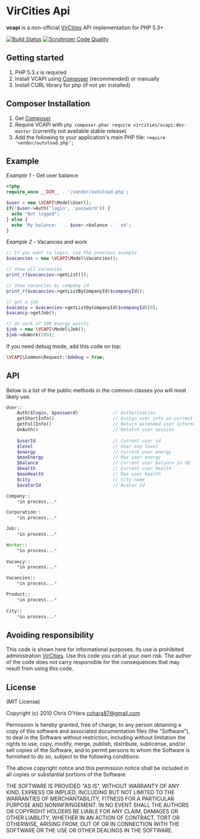 # VirCities Api

**vcapi** is a non-official [VirCities](http://vircities.com) API implementation for PHP 5.3+

[![Build Status](https://scrutinizer-ci.com/g/pshon/vc_api/badges/build.png?b=master)](https://scrutinizer-ci.com/g/pshon/vc_api/build-status/master) [![Scrutinizer Code Quality](https://scrutinizer-ci.com/g/pshon/vc_api/badges/quality-score.png?b=master)](https://scrutinizer-ci.com/g/pshon/vc_api/?branch=master)

## Getting started

1. PHP 5.3.x is required
2. Install VCAPI using [Composer](#composer-installation) (recommended) or manually
3. Install CURL library for php (if not yer installed)

## Composer Installation

1. Get [Composer](http://getcomposer.org/)
2. Require VCAPI with `php composer.phar require vircities/vcapi:dev-master` (currently not available stable release)
3. Add the following to your application's main PHP file: `require 'vendor/autoload.php';`

## Example

*Example 1* - Get user balance

```php
<?php
require_once __DIR__ . '/vendor/autoload.php';

$user = new \VCAPI\Model\User();
if(!$user->Auth('login', 'password')) {
  echo "Not logged";
} else {
  echo 'My balance: ' . $user->balance . ' vd';
}
```

*Example 2* - Vacancies and work

```php
// If you want to login, use the previous example
$vacancies = new \VCAPI\Model\Vacancies();

// show all vacancies
print_r($vacancies->getList());

// show vacancies by company id
print_r($vacancies->getListByCompanyId($companyId));

// get a job
$vacancy = $vacancies->getListByCompanyId($companyId)[0];
$vacancy->getJob();

// do work of 100 energy points
$job = new \VCAPI\Model\Job();
$job->doWork(100);
```

If you need debug mode, add this code on top:

```php
\VCAPI\Common\Request::$debug = true;
```



## API

Below is a list of the public methods in the common classes you will most likely use.

```php
User::
    Auth($login, $password)             // Authorization
    getShortInfo()                      // Assign user info on current instance
    getFullInfo()                       // Return extended user information
    UnAuth()                            // Detatch user session
        
    $userId                             // Current user id
    $level                              // User exp level
    $energy                             // Current user energy
    $maxEnergy                          // Max user energy
    $balance                            // Current user balance in VD
    $health                             // Current user health
    $maxHealth                          // Max user health
    $city                               // City name
    $avatarId                           // Avatar id

Company::
    *in process...*

Corporation::
    *in process...*

Job::
    *in process...*

Worker::
    *in process...*
    
Vacancy::
    *in process...*

Vacancies::
    *in process...*

Product::
    *in process...*
    
City::
    *in process...*
```

## Avoiding responsibility
This code is shown here for informational purposes. Its use is prohibited administration [VirCities](http://vircities.com). 
Use this code you can at your own risk. The author of the code does not carry responsible for the consequences that may result from using this code.

## License

(MIT License)

Copyright (c) 2010 Chris O'Hara <cohara87@gmail.com>

Permission is hereby granted, free of charge, to any person obtaining a copy of this software and associated documentation files (the "Software"), to deal in the Software without restriction, including without limitation the rights to use, copy, modify, merge, publish, distribute, sublicense, and/or sell copies of the Software, and to permit persons to whom the Software is furnished to do so, subject to the following conditions:

The above copyright notice and this permission notice shall be included in all copies or substantial portions of the Software.

THE SOFTWARE IS PROVIDED "AS IS", WITHOUT WARRANTY OF ANY KIND, EXPRESS OR IMPLIED, INCLUDING BUT NOT LIMITED TO THE WARRANTIES OF MERCHANTABILITY, FITNESS FOR A PARTICULAR PURPOSE AND NONINFRINGEMENT. IN NO EVENT SHALL THE AUTHORS OR COPYRIGHT HOLDERS BE LIABLE FOR ANY CLAIM, DAMAGES OR OTHER LIABILITY, WHETHER IN AN ACTION OF CONTRACT, TORT OR OTHERWISE, ARISING FROM, OUT OF OR IN CONNECTION WITH THE SOFTWARE OR THE USE OR OTHER DEALINGS IN THE SOFTWARE.
